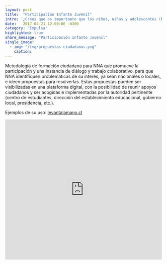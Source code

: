 ```yaml
---
layout: post
title:  "Participación Infanto Juvenil"
intro: '¿Crees que es importante que los niños, niñas y adolescentes (NNA) tengan experiencias participativas amigables para su formación como ciudadanos? ¿Buscas desarrollar valores y habilidades ciudadanas desde temprana edad?  ¿Crees que es posible hacer del ejercicio cívico algo más atractivo para quienes serán el futuro de nuestras sociedades?'
date:   2017-04-21 12:00:00 -0300
category: "Impulsa"
highlighted: true
share_message: "Participación Infanto Juvenil"
single_image:
  - img: "/img/propuestas-ciudadanas.png"
    caption:
---
```


Metodología de formación ciudadana para NNA que promueve la participación y una instancia de diálogo y trabajo colaborativo, para que NNA identifiquen problemáticas de su interés, ya sean nacionales o locales, e ideen propuestas para resolverlas. Estas propuestas pueden ser visibilizadas en una plataforma digital, con la posibilidad de reunir apoyos ciudadanos y ser acogidas e implementadas por la autoridad pertinente (centro de estudiantes, dirección del establecimiento educacional, gobierno local, presidencia, etc.).

Ejemplos de su uso: [levantalamano.cl](http://levantalamano.cl/, )

<iframe width="100%" height="450" src="https://www.youtube.com/embed/W-jfqeUijbs?rel=0&amp;showinfo=0" frameborder="0" allow="autoplay; encrypted-media" allowfullscreen></iframe>
